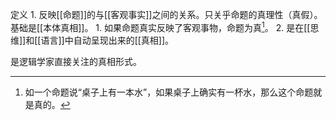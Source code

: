 定义
	1. 反映[[命题]]的与[[客观事实]]之间的关系。只关乎命题的真理性（真假）。基础是[[本体真相]]。
		1. 如果命题真实反映了客观事物，命题为真[^1]。
	2. 是在[[思维]]和[[语言]]中自动呈现出来的[[真相]]。

是逻辑学家直接关注的真相形式。

[^1]: 如一个命题说“桌子上有一本水”，如果桌子上确实有一杯水，那么这个命题就是真的。